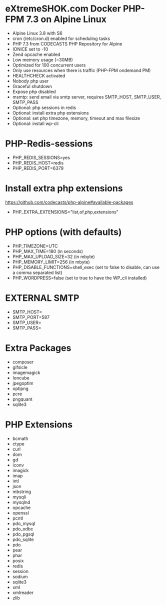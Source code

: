 # eXtremeSHOK.com Docker PHP-FPM 7.3 on Alpine Linux

* Alpine Linux 3.8 with S6
* cron (/etc/cron.d) enabled for scheduling tasks
* PHP 7.3 from CODECASTS PHP Repository for Alpine
* IONICE set to -10
* Zend opcache enabled
* Low memory usage (~30MB)
* Optimized for 100 concurrent users
* Only use resources when there is traffic (PHP-FPM ondemand PM)
* HEALTHCHECK activated
* Nobody php user
* Graceful shutdown
* Expose php disabled
* msmtp: send email via smtp server, requires SMTP_HOST, SMTP_USER, SMTP_PASS
* Optional: php sessions in redis
* Optional: install extra php extensions
* Optional: set php timezone, memory, timeout and max filesize
* Optional: install wp-cli

# PHP-Redis-sessions
* PHP_REDIS_SESSIONS=yes
* PHP_REDIS_HOST=redis
* PHP_REDIS_PORT=6379

# Install extra php extensions
https://github.com/codecasts/php-alpine#available-packages
* PHP_EXTRA_EXTENSIONS="list,of,php,extensions"

# PHP options (with defaults)
* PHP_TIMEZONE=UTC
* PHP_MAX_TIME=180 (in seconds)
* PHP_MAX_UPLOAD_SIZE=32 (in mbyte)
* PHP_MEMORY_LIMIT=256 (in mbyte)
* PHP_DISABLE_FUNCTIONS=shell_exec (set to false to disable, can use a comma separated list)
* PHP_WORDPRESS=false (set to true to have the WP_cli installed)

# EXTERNAL SMTP
* SMTP_HOST=
* SMTP_PORT=587
* SMTP_USER=
* SMTP_PASS=

# Extra Packages
* composer
* gifsicle
* imagemagick
* Ioncube
* jpegoptim
* optipng
* pcre
* pngquant
* sqlite3

# PHP Extensions
* bcmath
* ctype
* curl
* dom
* gd
* iconv
* imagick
* imap
* intl
* json
* mbstring
* mysqli
* mysqlnd
* opcache
* openssl
* pcntl
* pdo_mysql
* pdo_odbc
* pdo_pgsql
* pdo_sqlite
* pdo
* pear
* phar
* posix
* redis
* session
* sodium
* sqlite3
* xml
* xmlreader
* zlib
